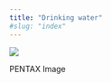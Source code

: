 ```yaml
---
title: "Drinking water"
#slug: "index"
---
```


[![](/wp-content/2011/12/07-300x225.jpg)](/wp-content/2011/12/07.jpg)

PENTAX Image